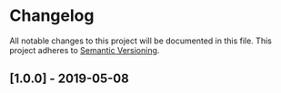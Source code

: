 # Changelog

All notable changes to this project will be documented in this file.
This project adheres to [Semantic Versioning](https://semver.org/).

## [1.0.0] - 2019-05-08

[Unreleased]: https://github.com/ManageIQ/pg-logical_replication/compare/v1.0.0...master
